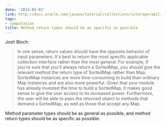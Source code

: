 ```yaml
---
date: '2013-03-03'
link: http://docs.oracle.com/javase/tutorial/collections/interoperability/api-design.html
tags:
- computation
title: Method return types should be as specific as possible
---
```


Josh Bloch:

>In one sense, return values should have the opposite behavior of input parameters: It's best to return the most specific applicable collection interface rather than the most general. For example, if you're sure that you'll always return a SortedMap, you should give the relevant method the return type of SortedMap rather than Map. SortedMap instances are more time-consuming to build than ordinary Map instances and are also more powerful. Given that your module has already invested the time to build a SortedMap, it makes good sense to give the user access to its increased power. Furthermore, the user will be able to pass the returned object to methods that demand a SortedMap, as well as those that accept any Map.

Method parameter types should be as general as possible, and method return types should be as specific as possible.
